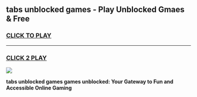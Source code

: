 
## tabs unblocked games - Play Unblocked Gmaes & Free
<h3>
<a href="https://premium.freeplayer.one?title=tabs_unblocked_games&ref=19F">CLICK TO PLAY</a></h3>
<hr>

<h3>
<a href="https://premium.freeplayer.one?title=tabs_unblocked_games&ref=19F">CLICK 2 PLAY</a>
  
</h3>

<a href="https://premium.freeplayer.one?title=tabs_unblocked_games&ref=19F/"><img src="https://clearcache.store/games.png"></a>


**tabs unblocked games games unblocked: Your Gateway to Fun and Accessible Online Gaming**

